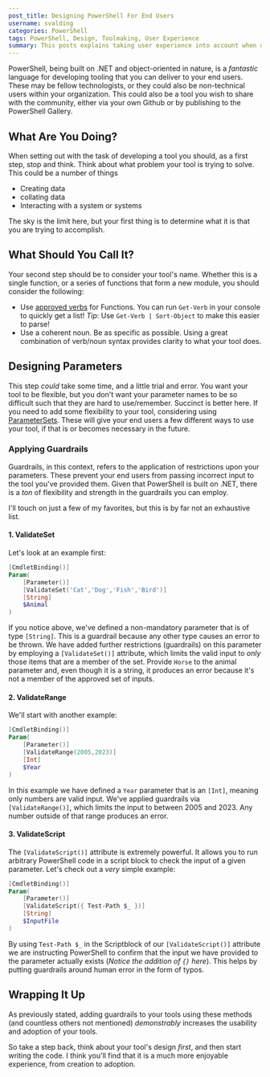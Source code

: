 ```yaml
---
post_title: Designing PowerShell For End Users
username: svalding
categories: PowerShell
tags: PowerShell, Design, Toolmaking, User Experience
summary: This posts explains taking user experience into account when designing PowerShell tools
---
```


PowerShell, being built on .NET and object-oriented in nature, is a _fantastic_ language for developing
tooling that you can deliver to your end users. These may be fellow technologists, or they could also be
non-technical users within your organization. This could also be a tool you wish to share with the community,
either via your own Github or by publishing to the PowerShell Gallery.

## What Are You Doing?

When setting out with the task of developing a tool you should, as a first step, stop and think. Think about
what problem your tool is trying to solve. This could be a number of things

- Creating data
- collating data
- Interacting with a system or systems

The sky is the limit here, but your first thing is to determine what it
is that you are trying to accomplish.

## What Should You Call It?

Your second step should be to consider your tool's name. Whether this is a single function, or a series of functions
that form a new module, you should consider the following:

- Use [approved verbs](https://learn.microsoft.com/powershell/scripting/developer/cmdlet/approved-verbs-for-windows-powershell-commands) for Functions. You can run `Get-Verb` in your console to quickly get a list! _Tip_: Use `Get-Verb | Sort-Object` to make this easier to parse!
- Use a coherent noun. Be as specific as possible. Using a great combination of verb/noun syntax provides clarity
  to what your tool does.

## Designing Parameters

This step _could_ take some time, and a little trial and error. You want your tool to be flexible, but you don't want your parameter
names to be so difficult such that they are hard to use/remember. Succinct is better here. If you need to add some flexibility to your
tool, considering using [ParameterSets](https://learn.microsoft.com/powershell/module/microsoft.powershell.core/about/about_parameter_sets). These will give your end users a few different ways to use your tool, if that is or becomes necessary in the future.

### Applying Guardrails

Guardrails, in this context, refers to the application of restrictions upon your parameters. These prevent your end users from passing incorrect input
to the tool you've provided them. Given that PowerShell is built on .NET, there is a _ton_ of flexibility and strength in the guardrails you can employ.

I'll touch on just a few of my favorites, but this is by far not an exhaustive list.

#### 1. ValidateSet

Let's look at an example first:

```powershell
[CmdletBinding()]
Param(
    [Parameter()]
    [ValidateSet('Cat','Dog','Fish','Bird')]
    [String]
    $Animal
)
```

If you notice above, we've defined a non-mandatory parameter that is of type `[String]`. This is a guardrail because any other type causes an error to be thrown.
We have added further restrictions (guardrails) on this parameter by employing a `[ValidateSet()]` attribute, which limits the valid input to _only_ those items that are
a member of the set. Provide `Horse` to the animal parameter and, even though it is a string, it produces an error because it's not a member of the approved set of inputs.

#### 2. ValidateRange

We'll start with another example:

```powershell
[CmdletBinding()]
Param(
    [Parameter()]
    [ValidateRange(2005,2023)]
    [Int]
    $Year
)
```

In this example we have defined a `Year` parameter that is an `[Int]`, meaning only numbers are valid input. We've applied guardrails via `[ValidateRange()]`, which limits the input to between 2005 and 2023. Any number outside of that range produces an error.

#### 3. ValidateScript

The `[ValidateScript()]` attribute is extremely powerful. It allows you to run arbitrary PowerShell code in a script block to check the input of a given parameter.
Let's check out a _very_ simple example:

```powershell
[CmdletBinding()] 
Param( 
    [Parameter()]
    [ValidateScript({ Test-Path $_ })]
    [String]
    $InputFile
)
```

By using `Test-Path $_` in the Scriptblock of our `[ValidateScript()]` attribute we are instructing
PowerShell to confirm that the input we have provided to the parameter actually exists (_Notice the
addition of `{}` here_). This helps by putting guardrails around human error in the form of typos.

## Wrapping It Up

As previously stated, adding guardrails to your tools using these methods (and countless others not mentioned)  _demonstrably_ increases the usability and adoption of your tools.

So take a step back, think about your tool's design _first_, and then start writing the code. I
think you'll find that it is a much more enjoyable experience, from creation to adoption.

